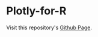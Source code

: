 # Plotly-for-R
Visit this repository's <a href="https://juanklopper.github.io/Plotly-for-R/" target="_blank">Github Page</a>.
